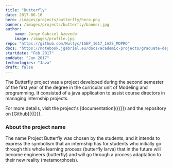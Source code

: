 ```yaml
---
title: "Butterfly"
date: 2017-06-16
hero: /images/projects/butterfly/hero.png
banner: /images/projects/butterfly/banner.jpg
author:
    name: Jorge Gabriel Azevedo
    image: /images/profile.jpg
repo: "https://github.com/Wultyc/ISEP_1617_1A2S_MOPRO"
docs: "https://notebook.jgabriel.eu/docs/academic-projects/graduate-degree/butterfly/"
startdate: "Feb 2017"
enddate: "Jun 2017"
technologies: "Java"
draft: false
---
```

<!--more-->
The Butterfly project was a project developed during the second semester of the first year of the degree in the curricular unit of Modeling and programming. It consisted of a java application to assist course directors in managing internship projects.

For more details, visit the project's [documentation]({{<param docs>}}) and the repository on [Github]({{<param repo>}}).

### About the project name
The name Project Butterfly was chosen by the students, and it intends to express the symbolism that an internship has for students who initially go through this whole learning process (butterfly larva) that in the future will become engineers (butterfly) and will go through a process adaptation to their new reality (metamorphosis).